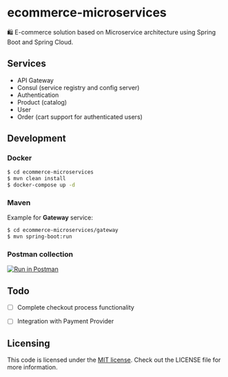 # ecommerce-microservices
🛍 E-commerce solution based on Microservice architecture using Spring Boot and Spring Cloud. 

## Services
- API Gateway
- Consul (service registry and config server)
- Authentication
- Product (catalog)
- User
- Order (cart support for authenticated users)

## Development

### Docker

```bash
$ cd ecommerce-microservices
$ mvn clean install
$ docker-compose up -d
```

### Maven

Example for **Gateway** service:
```bash
$ cd ecommerce-microservices/gateway
$ mvn spring-boot:run
```

### Postman collection
[![Run in Postman](https://run.pstmn.io/button.svg)](https://app.getpostman.com/run-collection/86806c080fe384e60058?action=collection%2Fimport#?env%5Bmicroservices%5D=W3sia2V5IjoiYXV0aGVudGljYXRpb25fdG9rZW4iLCJ2YWx1ZSI6IiIsImVuYWJsZWQiOnRydWUsInNlc3Npb25WYWx1ZSI6IkJlYXJlci4uLiIsInNlc3Npb25JbmRleCI6MH0seyJrZXkiOiJob3N0IiwidmFsdWUiOiJsb2NhbGhvc3QiLCJlbmFibGVkIjp0cnVlLCJzZXNzaW9uVmFsdWUiOiJsb2NhbGhvc3QiLCJzZXNzaW9uSW5kZXgiOjF9XQ==)

## Todo

- [ ] Complete checkout process functionality
- [ ] Integration with Payment Provider


## Licensing

This code is licensed under the [MIT license](LICENSE.md). Check out the LICENSE file for more information.
